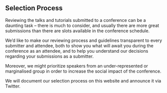 ## Selection Process️

Reviewing the talks and tutorials submitted to a conference can be a daunting task – there is much to consider, and usually there are more great submissions than there are slots available in the conference schedule.

We’d like to make our reviewing process and guidelines transparent to every submitter and attendee, both to show you what will await you during the conference as an attendee, and to help you understand our decisions regarding your submissions as a submitter.

Moreover, we might prioritize speakers from an under-represented or marginalised group in order to increase the social impact of the conference.

We will document our selection process on this website and announce it via Twitter.
